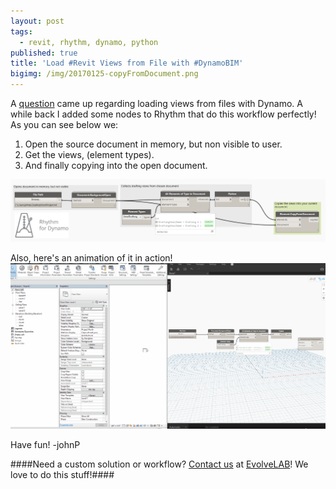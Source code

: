 ```yaml
---
layout: post
tags:
  - revit, rhythm, dynamo, python
published: true
title: 'Load #Revit Views from File with #DynamoBIM'
bigimg: /img/20170125-copyFromDocument.png
---
```

A [question](https://forum.dynamobim.com/t/insert-from-file-views/9106/4) came up regarding loading views from files with Dynamo. A while back I added some nodes to Rhythm that do this workflow perfectly!
As you can see below we:
1. Open the source document in memory, but non visible to user.
2. Get the views, (element types).
3. And finally copying into the open document.


![wrong](/img/20170125-copyFromDocument.png "Graph")


Also, here's an animation of it in action!
![right](/img/20170125-copyViewsFromDocument.gif "Action")

Have fun!
-johnP

####Need a custom solution or workflow? [Contact us](http://www.evolvebim.com/contact) at [EvolveLAB](http://www.evolvebim.com/)! We love to do this stuff!####
